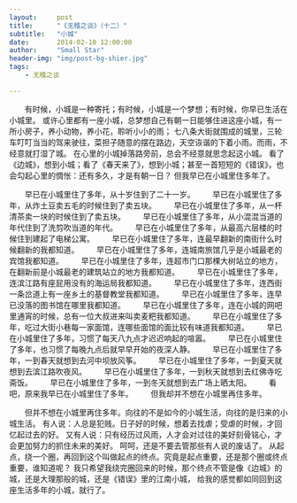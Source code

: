 ```yaml
---
layout:     post
title:      "《无稽之谈》（十二）"
subtitle:   "小城"
date:       2014-02-10 12:00:00
author:     "Small Star"
header-img: "img/post-bg-shier.jpg"
tags:
    - 无稽之谈

---
```


　　有时候，小城是一种寄托；有时候，小城是一个梦想；有时候，你早已生活在小城里。
或许心里都有一座小城，总梦想自己有朝一日能够住进这座小城，有一所小房子，养小动物，养小花，聆听小小的雨；
七八条大街就围成的城里，三轮车叮叮当当的驾来驶往，菜担子随意的摆在路边，天空诙谐的下着小雨。而雨，不经意就打湿了城。
在心里的小城掉落路旁前，总会不经意就思念起这小城。
看了《边城》，想到小城；看了《春天来了》，想到小城；甚至一首短短的《错误》，也会勾起心里的惆怅：还有多久，才是有朝一日？
但我早已在小城里住多年了。
 
　　早已在小城里住了多年，从十岁住到了二十一岁。
　　早已在小城里住了多年，从炸土豆卖五毛的时候住到了卖五块。
　　早已在小城里住了多年，从一杯清茶卖一块的时候住到了卖五块。
　　早已在小城里住了多年，从小混混当道的年代住到了洗剪吹当道的年代。
　　早已在小城里住了多年，从最高六层楼的时候住到建起了电梯公寓。
　　早已在小城里住了多年，连最早翻新的南街什么时候翻新的我都知道。
　　早已在小城里住了多年，连城南旅馆几乎是小城最老的宾馆我都知道。
　　早已在小城里住了多年，连超市门口那棵大树站立的地方，在翻新前是小城最老的建筑站立的地方我都知道。
　　早已在小城里住了多年，连滨江路有座屁用没有的海运局我都知道。
　　早已在小城里住了多年，连西街一条岔道上有一座乡土的基督教堂我都知道。
　　早已在小城里住了多年，连早已没落的图书馆在哪里我都知道。
　　早已在小城里住了多年，连在小城的网吧里通宵的时候，总有一位大叔进来叫卖麦粑我都知道。
　　早已在小城里住了多年，吃过大街小巷每一家面馆，连哪些面馆的面比较有味道我都知道。
　　早已在小城里住了多年，习惯了每天八九点才迟迟响起的喧嚣。
　　早已在小城里住了多年，也习惯了每晚九点后就早早开始的夜深人静。
　　早已在小城里住了多年，一到春天就想到去河中坝放风筝。
　　早已在小城里住了多年，一到夏天就想到去滨江路吹夜风。
　　早已在小城里住了多年，一到秋天就想到去红佛寺吃斋饭。
　　早已在小城里住了多年，一到冬天就想到去广场上晒太阳。
　　看吧，原来我早已在小城里住了多年。
　　但我却并不想在小城里再住多年。
 
 
　　但并不想在小城里再住多年。向往的不是如今的小城生活，向往的是归来的小城生活。
有人说：人总是犯贱。日子好的时候，想着去找虐；受虐的时候，才回忆起过去的好。
又有人说：只有经历过风雨，人才会对过往的美好刻骨铭心，才会更加努力的抓住未来的美好。
呵呵，还是不要去管那些有人说的废话了。
从起点，绕一个圈，再回到这个叫做起点的终点。究竟是起点重要，还是那个圈或终点重要，谁知道呢？
我只希望我绕完圈回来的时候，那个终点不管是像《边城》的城，还是大理那般的城，还是《错误》里的江南小城，
给我的感觉都如同回到这座生活多年的小城，就行了。
